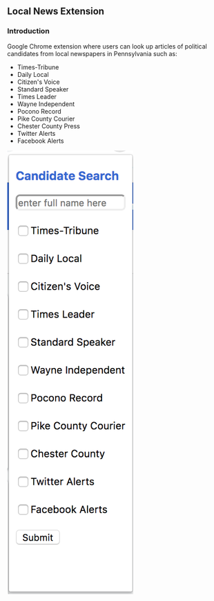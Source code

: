 ## Local News Extension

### Introduction

Google Chrome extension where users can look up articles of political candidates from local newspapers in Pennsylvania such as:
  * Times-Tribune
  * Daily Local
  * Citizen's Voice
  * Standard Speaker
  * Times Leader
  * Wayne Independent
  * Pocono Record
  * Pike County Courier
  * Chester County Press
  * Twitter Alerts
  * Facebook Alerts

![ScreenshotOfLocalNewsExtension](screenshotOfLocalNewsExtension.png)
